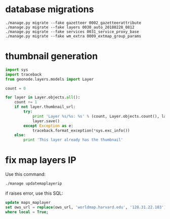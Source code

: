 # database migrations

```shell
./manage.py migrate --fake gazetteer 0002_gazetteerattribute
./manage.py migrate --fake layers 0030_auto_20180228_0812
./manage.py migrate --fake services 0031_service_proxy_base
./manage.py migrate --fake wm_extra 0009_extmap_group_params
```


# thumbnail generation

```python
import sys
import traceback
from geonode.layers.models import Layer

count = 0

for layer in Layer.objects.all():
    count += 1
    if not layer.thumbnail_url:
        try:
            print 'Layer %s/%s: %s' % (count, Layer.objects.count(), layer.title)
            layer.save()
        except Exception as e:
            traceback.format_exception(*sys.exc_info())
    else:
        print 'This layer already has the thumbnail'
```


# fix map layers IP

Use this command:

```bash
./manage updatemaplayerip
```

if raises error, use this SQL:

```sql
update maps_maplayer
set ows_url = replace(ows_url, 'worldmap.harvard.edu', '128.31.22.103'), layer_params = replace(layer_params, 'worldmap.harvard.edu', '128.31.22.103')
where local = True;
```
